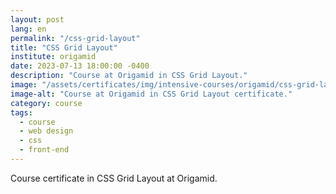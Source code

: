 ```yaml
---
layout: post
lang: en
permalink: "/css-grid-layout"
title: "CSS Grid Layout"
institute: origamid
date: 2023-07-13 18:00:00 -0400
description: "Course at Origamid in CSS Grid Layout."
image: "/assets/certificates/img/intensive-courses/origamid/css-grid-layout/front-en.jpg"
image-alt: "Course at Origamid in CSS Grid Layout certificate."
category: course
tags:
  - course
  - web design
  - css
  - front-end
---
```


Course certificate in CSS Grid Layout at Origamid.
